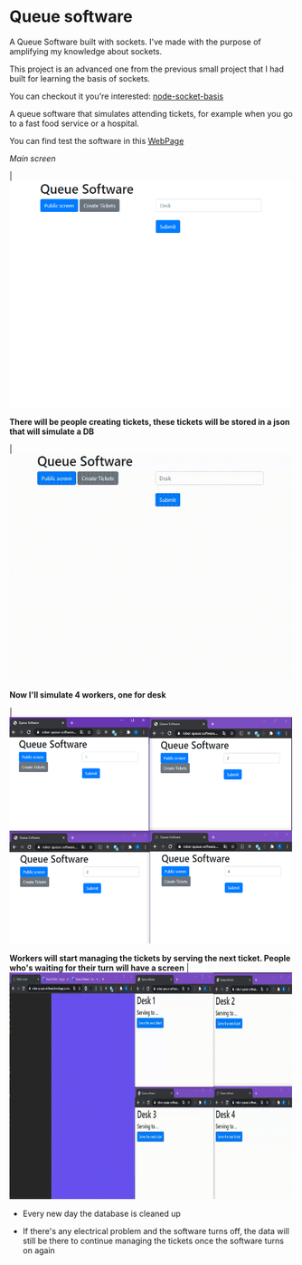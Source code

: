 # Queue software

A Queue Software built with sockets. I've made with the purpose of amplifying my knowledge about sockets.

This project is an advanced one from the previous small project that I had built for learning the basis of sockets. 

You can checkout it you're interested:
[node-socket-basis](https://github.com/robercoding/node-socket-basis)


A queue software that simulates attending tickets, for example when you go to a fast food service or a hospital.

You can find test the software in this [WebPage](https://rober-queue-software.herokuapp.com/)

<i>Main screen</i>

| <img src="demo/main-screen.png" width="500" height="400"/>

<b>There will be people creating tickets, these tickets will be stored in a json that will simulate a DB</b>

| <img src="demo/generate-tickets.gif" width="500" height="400"/>

<b>Now I'll simulate 4 workers, one for desk</b>

| <img src="demo/workers.png" width="500" height="400"/>

<b>Workers will start managing the tickets by serving the next ticket. People who's waiting for their turn will have a screen</b>
| <img src="demo/queue-software-in-action.gif" width="500" height="400"/>


* Every new day the database is cleaned up 

* If there's any electrical problem and the software turns off, the data will still be there to continue managing the tickets once the software turns on again
